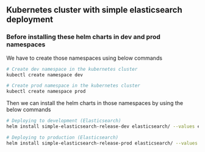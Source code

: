 ## Kubernetes cluster with simple elasticsearch deployment

### Before installing these helm charts in dev and prod namespaces

We have to create those namespaces using below commands

```bash
# Create dev namespace in the kubernetes cluster
kubectl create namespace dev

# Create prod namespace in the kubernetes cluster
kubectl create namespace prod
```

Then we can install the helm charts in those namespaces by using the below commands


```bash
# Deploying to development (Elasticsearch)
helm install simple-elasticsearch-release-dev elasticsearch/ --values elasticsearch/values.yaml -f elasticsearch/values-dev.yaml -n dev

# Deploying to production (Elasticsearch)
helm install simple-elasticsearch-release-prod elasticsearch/ --values elasticsearch/values.yaml -f elasticsearch/values-prod.yaml -n prod
```
